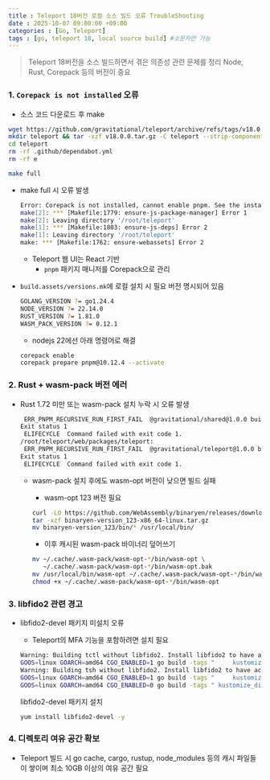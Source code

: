 ```yaml
---
title : Teleport 18버전 로컬 소스 빌드 오류 TroubleShooting
date : 2025-10-07 09:00:00 +09:00
categories : [Go, Teleport]
tags : [go, teleport 18, local source build] #소문자만 가능
---
```


> Teleport 18버전을 소스 빌드하면서 겪은 의존성 관련 문제를 정리
Node, Rust, Corepack 등의 버전이 중요
> 

### **1. `Corepack is not installed` 오류**

- 소스 코드 다운로드 후 make

```bash
wget https://github.com/gravitational/teleport/archive/refs/tags/v18.0.0.tar.gz
mkdir teleport && tar -xzf v18.0.0.tar.gz -C teleport --strip-components=1
cd teleport
rm -rf .github/dependabot.yml
rm -rf e

make full
```

- make full 시 오류 발생
    
    ```bash
    Error: Corepack is not installed, cannot enable pnpm. See the installation guide https://pnpm.io/installation#using-corepack
    make[2]: *** [Makefile:1779: ensure-js-package-manager] Error 1
    make[2]: Leaving directory '/root/teleport'
    make[1]: *** [Makefile:1803: ensure-js-deps] Error 2
    make[1]: Leaving directory '/root/teleport'
    make: *** [Makefile:1762: ensure-webassets] Error 2
    ```
    
    - Teleport 웹 UI는 React 기반
        - `pnpm` 패키지 매니저를  Corepack으로 관리
- `build.assets/versions.mk`에 로컬 설치 시 필요 버전 명시되어 있음
    
    ```bash
    GOLANG_VERSION ?= go1.24.4
    NODE_VERSION ?= 22.14.0
    RUST_VERSION ?= 1.81.0
    WASM_PACK_VERSION ?= 0.12.1
    ```
    
    - nodejs 22에선 아래 명령어로 해결
    
    ```bash
    corepack enable
    corepack prepare pnpm@10.12.4 --activate
    ```
    

### 2. Rust + wasm-pack 버전 에러

- Rust 1.72 미만 또는 wasm-pack 설치 누락 시 오류 발생
    
    ```bash
     ERR_PNPM_RECURSIVE_RUN_FIRST_FAIL  @gravitational/shared@1.0.0 build-wasm: `node ../../scripts/clean-up-ironrdp-artifacts.mjs && RUST_MIN_STACK=16777216 wasm-pack build ./libs/ironrdp --target web`
    Exit status 1
     ELIFECYCLE  Command failed with exit code 1.
    /root/teleport/web/packages/teleport:
     ERR_PNPM_RECURSIVE_RUN_FIRST_FAIL  @gravitational/teleport@1.0.0 build: `pnpm build-wasm && vite build`
    Exit status 1
     ELIFECYCLE  Command failed with exit code 1.
    ```
    
    - wasm-pack 설치 후에도 wasm-opt 버전이 낮으면 빌드 실패
        - wasm-opt 123 버전 필요
        
        ```bash
        curl -LO https://github.com/WebAssembly/binaryen/releases/download/version_123/binaryen-version_123-x86_64-linux.tar.gz
        tar -xzf binaryen-version_123-x86_64-linux.tar.gz
        mv binaryen-version_123/bin/* /usr/local/bin/
        ```
        
        - 이후 캐시된 wasm-pack 바이너리 덮어쓰기
        
        ```bash
        mv ~/.cache/.wasm-pack/wasm-opt-*/bin/wasm-opt \
           ~/.cache/.wasm-pack/wasm-opt-*/bin/wasm-opt.bak
        mv /usr/local/bin/wasm-opt ~/.cache/.wasm-pack/wasm-opt-*/bin/wasm-opt
        chmod +x ~/.cache/.wasm-pack/wasm-opt-*/bin/wasm-opt
        ```
        

### 3. libfido2 관련 경고

- libfido2-devel 패키지 미설치 오류
    - Teleport의 MFA 기능을 포함하려면 설치 필요
    
    ```bash
    Warning: Building tctl without libfido2. Install libfido2 to have access to MFA.
    GOOS=linux GOARCH=amd64 CGO_ENABLED=1 go build -tags "     kustomize_disable_go_plugin_support" -o build/tctl  -ldflags '-w -s -X k8s.io/component-base/version.gitVersion=v1.33.2' -trimpath -buildmode=pie  ./tool/tctl
    Warning: Building tsh without libfido2. Install libfido2 to have access to MFA.
    GOOS=linux GOARCH=amd64 CGO_ENABLED=1 go build -tags "     kustomize_disable_go_plugin_support" -o build/tsh  -ldflags '-w -s -X k8s.io/component-base/version.gitVersion=v1.33.2' -trimpath -buildmode=pie  ./tool/tsh
    GOOS=linux GOARCH=amd64 CGO_ENABLED=0 go build -tags " kustomize_disable_go_plugin_support" -o build/tbot  -ldflags '-w -s -X k8s.io/component-base/version.gitVersion=v1.33.2' -trimpath   ./tool/tbot
    ```
    
    libfido2-devel 패키지 설치
    
    ```bash
    yum install libfido2-devel -y
    ```
    

### 4. 디렉토리 여유 공간 확보

- Teleport 빌드 시 go cache, cargo, rustup, node_modules 등의 캐시 파일들이 쌓이며 최소 10GB 이상의 여유 공간 필요